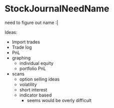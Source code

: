 # StockJournalNeedName

need to figure out name :|


Ideas:
* Import trades
* Trade log
* PnL
* graphing
   * individual equity
   * portfolio PnL
* scans
    * option selling ideas
    * volatility
    * short interest
    * indicator based 
        * seems would be overly difficult
